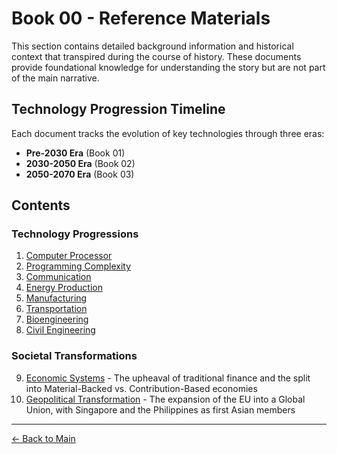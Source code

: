 # Book 00 - Reference Materials

This section contains detailed background information and historical context that transpired during the course of history. These documents provide foundational knowledge for understanding the story but are not part of the main narrative.

## Technology Progression Timeline

Each document tracks the evolution of key technologies through three eras:
- **Pre-2030 Era** (Book 01)
- **2030-2050 Era** (Book 02)
- **2050-2070 Era** (Book 03)

## Contents

### Technology Progressions
1. [Computer Processor](./01_computer_processor.md)
2. [Programming Complexity](./02_programming_complexity.md)
3. [Communication](./03_communication.md)
4. [Energy Production](./04_energy_production.md)
5. [Manufacturing](./05_manufacturing.md)
6. [Transportation](./06_transportation.md)
7. [Bioengineering](./07_bioengineering.md)
8. [Civil Engineering](./08_civil_engineering.md)

### Societal Transformations
9. [Economic Systems](./09_economic_systems.md) - The upheaval of traditional finance and the split into Material-Backed vs. Contribution-Based economies
10. [Geopolitical Transformation](./10_geopolitical_transformation.md) - The expansion of the EU into a Global Union, with Singapore and the Philippines as first Asian members

---

[← Back to Main](../README.md)

